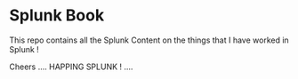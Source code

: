 # Splunk Book

This repo contains all the Splunk Content on the things that I have worked in Splunk !

Cheers .... HAPPING SPLUNK ! ....




